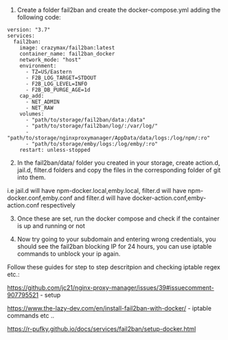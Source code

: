 1. Create a folder fail2ban and create the docker-compose.yml adding the following code:

```
version: "3.7"
services:
  fail2ban:
    image: crazymax/fail2ban:latest
    container_name: fail2ban_docker
    network_mode: "host"
    environment:
      - TZ=US/Eastern
      - F2B_LOG_TARGET=STDOUT
      - F2B_LOG_LEVEL=INFO
      - F2B_DB_PURGE_AGE=1d
    cap_add:
      - NET_ADMIN
      - NET_RAW
    volumes:
      - "path/to/storage/fail2ban/data:/data"
      - "path/to/storage/fail2ban/log/:/var/log/"
      - "path/to/storage/nginxproxymanager/AppData/data/logs:/log/npm/:ro"
	  - "path/to/storage/emby/logs:/log/emby/:ro"
    restart: unless-stopped
```

2. In the fail2ban/data/ folder you created in your storage, create action.d, jail.d, filter.d folders and copy the files in the corresponding folder of git into them.

i.e jail.d will have npm-docker.local,emby.local, filter.d will have npm-docker.conf,emby.conf and filter.d will have docker-action.conf,emby-action.conf respectively 

3. Once these are set, run the docker compose and check if the container is up and running or not

4. Now try going to your subdomain and entering wrong credentials, you should see the fail2ban blocking IP for 24 hours, you can use iptable commands to unblock your ip again.

Follow these guides for step to step descritpion and checking iptable regex etc.:

https://github.com/jc21/nginx-proxy-manager/issues/39#issuecomment-907795521 - setup

https://www.the-lazy-dev.com/en/install-fail2ban-with-docker/ - iptable commands etc ..

https://r-pufky.github.io/docs/services/fail2ban/setup-docker.html

